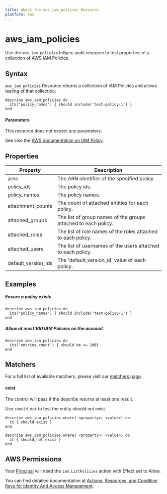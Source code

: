 ```yaml
---
title: About the aws_iam_policies Resource
platform: aws
---
```


# aws\_iam\_policies

Use the `aws_iam_policies` InSpec audit resource to test properties of a collection of AWS IAM Policies.

## Syntax

`aws_iam_policies` Resource returns a collection of IAM Policies and allows testing of that collection.

    describe aws_iam_policies do
      its('policy_names') { should include('test-policy-1') }
    end
    
#### Parameters

This resource does not expect any parameters.

See also the [AWS documentation on IAM Policy](https://docs.aws.amazon.com/IAM/latest/UserGuide/access_policies.html).

## Properties

|Property            | Description|
| ---                | --- |
|arns                | The ARN identifier of the specified policy. |
|policy_ids          | The policy ids. |
|policy_names        | The policy names. |
|attachment_counts   | The count of attached entities for each policy. |
|attached_groups     | The list of group names of the groups attached to each policy. |
|attached_roles      | The list of role names of the roles attached to each policy. |
|attached_users      | The list of usernames of the users attached to each policy. |
|default_version_ids | The 'default_version_id' value of each policy. |

## Examples

##### Ensure a policy exists
    describe aws_iam_policies do
      its('policy_names') { should include('test-policy-1') }
    end
    
##### Allow at most 100 IAM Policies on the account
    describe aws_iam_policies do
      its('entries.count') { should be <= 100}
    end

## Matchers

For a full list of available matchers, please visit our [matchers page](https://www.inspec.io/docs/reference/matchers/).

#### exist

The control will pass if the describe returns at least one result.

Use `should_not` to test the entity should not exist.

    describe aws_iam_policies.where( <property>: <value>) do
      it { should exist }
    end
      
    describe aws_iam_policies.where( <property>: <value>) do
      it { should_not exist }
    end

## AWS Permissions

Your [Principal](https://docs.aws.amazon.com/IAM/latest/UserGuide/intro-structure.html#intro-structure-principal) will need the `iam:ListPolicies` action with Effect set to Allow.

You can find detailed documentation at [Actions, Resources, and Condition Keys for Identity And Access Management](https://docs.aws.amazon.com/IAM/latest/UserGuide/list_identityandaccessmanagement.html).
